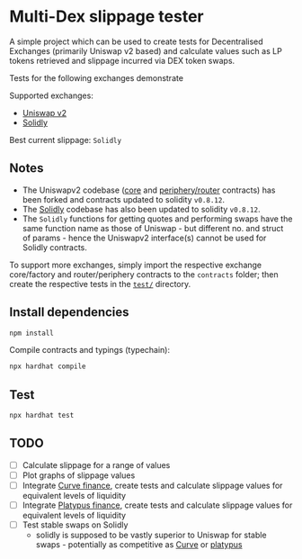 # Multi-Dex slippage tester

A simple project which can be used to create tests for Decentralised Exchanges (primarily Uniswap v2 based) and calculate values such as LP tokens retrieved and slippage incurred via DEX token swaps.

Tests for the following exchanges demonstrate

Supported exchanges:

- [Uniswap v2](./test/Uniswapv2.test.ts)
- [Solidly](./test/Solidly.test.ts)

Best current slippage: `Solidly`

## Notes

- The Uniswapv2 codebase ([core](https://github.com/Uniswap/v2-core) and [periphery/router](https://github.com/Uniswap/v2-periphery) contracts) has been forked and contracts updated to solidity `v0.8.12`.
- The [Solidly](https://github.com/solidlyexchange/solidly) codebase has also been updated to solidity `v0.8.12`.
- The `Solidly` functions for getting quotes and performing swaps have the same function name as those of Uniswap - but different no. and struct of params - hence the Uniswapv2 interface(s) cannot be used for Solidly contracts.

To support more exchanges, simply import the respective exchange core/factory and router/periphery contracts to the `contracts` folder; then create the respective tests in the [`test/`](./test/) directory.

## Install dependencies

```sh
npm install
```

Compile contracts and typings (typechain):

```sh
npx hardhat compile
```

## Test

```sh
npx hardhat test
```

## TODO

- [ ] Calculate slippage for a range of values
- [ ] Plot graphs of slippage values
- [ ] Integrate [Curve finance](https://curve.fi/), create tests and calculate slippage values for equivalent levels of liquidity
- [ ] Integrate [Platypus finance](https://platypus.finance/), create tests and calculate slippage values for equivalent levels of liquidity
- [ ] Test stable swaps on Solidly
  - solidly is supposed to be vastly superior to Uniswap for stable swaps - potentially as competitive as [Curve](https://curve.fi/) or [platypus](https://platypus.finance/)
